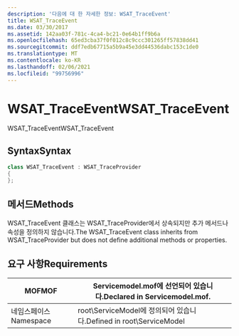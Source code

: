 ```yaml
---
description: '다음에 대 한 자세한 정보: WSAT_TraceEvent'
title: WSAT_TraceEvent
ms.date: 03/30/2017
ms.assetid: 142aa03f-781c-4ca4-bc21-0e64b1ff9b6a
ms.openlocfilehash: 65ed3cba37f0f012c8c9ccc301265ff57838dd41
ms.sourcegitcommit: ddf7edb67715a5b9a45e3dd44536dabc153c1de0
ms.translationtype: MT
ms.contentlocale: ko-KR
ms.lasthandoff: 02/06/2021
ms.locfileid: "99756996"
---
```

# <a name="wsat_traceevent"></a><span data-ttu-id="da406-103">WSAT_TraceEvent</span><span class="sxs-lookup"><span data-stu-id="da406-103">WSAT_TraceEvent</span></span>

<span data-ttu-id="da406-104">WSAT_TraceEvent</span><span class="sxs-lookup"><span data-stu-id="da406-104">WSAT_TraceEvent</span></span>  
  
## <a name="syntax"></a><span data-ttu-id="da406-105">Syntax</span><span class="sxs-lookup"><span data-stu-id="da406-105">Syntax</span></span>  
  
```csharp
class WSAT_TraceEvent : WSAT_TraceProvider  
{  
};  
```  
  
## <a name="methods"></a><span data-ttu-id="da406-106">메서드</span><span class="sxs-lookup"><span data-stu-id="da406-106">Methods</span></span>  

 <span data-ttu-id="da406-107">WSAT_TraceEvent 클래스는 WSAT_TraceProvider에서 상속되지만 추가 메서드나 속성을 정의하지 않습니다.</span><span class="sxs-lookup"><span data-stu-id="da406-107">The WSAT_TraceEvent class inherits from WSAT_TraceProvider but does not define additional methods or properties.</span></span>  
  
## <a name="requirements"></a><span data-ttu-id="da406-108">요구 사항</span><span class="sxs-lookup"><span data-stu-id="da406-108">Requirements</span></span>  
  
|<span data-ttu-id="da406-109">MOF</span><span class="sxs-lookup"><span data-stu-id="da406-109">MOF</span></span>|<span data-ttu-id="da406-110">Servicemodel.mof에 선언되어 있습니다.</span><span class="sxs-lookup"><span data-stu-id="da406-110">Declared in Servicemodel.mof.</span></span>|  
|---------|-----------------------------------|  
|<span data-ttu-id="da406-111">네임스페이스</span><span class="sxs-lookup"><span data-stu-id="da406-111">Namespace</span></span>|<span data-ttu-id="da406-112">root\ServiceModel에 정의되어 있습니다.</span><span class="sxs-lookup"><span data-stu-id="da406-112">Defined in root\ServiceModel</span></span>|
